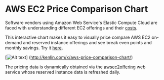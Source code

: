 AWS EC2 Price Comparison Chart
==============================

Software vendors using Amazon Web Service's Elastic Compute Cloud are faced with understanding different EC2 offerings and their [costs](http://aws.amazon.com/ec2/purchasing-options/reserved-instances/).

This interactive chart makes it easy to visually price compare AWS EC2 on-demand and reserved instance offerings and see break even points and monthly savings.  Try it [here](http://kenlin.com/x/aws-price-comparison-chart/).


[![Alt text](https://raw2.github.com/kenklin/aws-price-comparison-chart/master/aws-price-comparison-chart-small.png)]
(http://kenlin.com/x/aws-price-comparison-chart/)<br>


The pricing data is dynamically obtained via the [awsec2offering](https://github.com/kenklin/awsec2offering) web service whose reserved instance data is refreshed daily.
